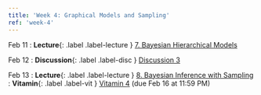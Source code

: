```yaml
---
title: 'Week 4: Graphical Models and Sampling'
ref: 'week-4'
---
```


Feb 11
: **Lecture**{: .label .label-lecture } [7. Bayesian Hierarchical Models](lecture/lec07)

Feb 12
: **Discussion**{: .label .label-disc } [Discussion 3](https://drive.google.com/file/d/1TQH_-73T629JAvzmRNdaVd2R8PdjjW6w/view?usp=sharing)

Feb 13
: **Lecture**{: .label .label-lecture } [8. Bayesian Inference with Sampling](lecture/lec08)
: **Vitamin**{: .label .label-vit } [Vitamin 4](https://www.gradescope.com/courses/959999/assignments/5731929) (due Feb 16 at 11:59 PM)
